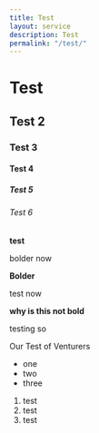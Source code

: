 ```yaml
---
title: Test
layout: service
description: Test
permalink: "/test/"
---
```



# Test
## Test 2
### Test 3
#### Test 4
##### Test 5
###### Test 6


**test**

bolder now

**Bolder**

test now

**why is this not bold**

testing so

Our Test of Venturers
- one
- two
- three

1. test
2. test
3. test